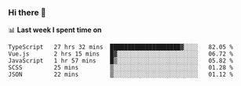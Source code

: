 ### Hi there 👋

<!--
**DBvc/DBvc** is a ✨ _special_ ✨ repository because its `README.md` (this file) appears on your GitHub profile.

Here are some ideas to get you started:

- 🔭 I’m currently working on ...
- 🌱 I’m currently learning ...
- 👯 I’m looking to collaborate on ...
- 🤔 I’m looking for help with ...
- 💬 Ask me about ...
- 📫 How to reach me: ...
- 😄 Pronouns: ...
- ⚡ Fun fact: ...
-->

📊 **Last week I spent time on**
<!--START_SECTION:waka-->
```text
TypeScript   27 hrs 32 mins  ████████████████████▓░░░░   82.05 % 
Vue.js       2 hrs 15 mins   █▓░░░░░░░░░░░░░░░░░░░░░░░   06.72 % 
JavaScript   1 hr 57 mins    █▒░░░░░░░░░░░░░░░░░░░░░░░   05.82 % 
SCSS         25 mins         ▒░░░░░░░░░░░░░░░░░░░░░░░░   01.28 % 
JSON         22 mins         ▒░░░░░░░░░░░░░░░░░░░░░░░░   01.12 % 
```
<!--END_SECTION:waka-->
